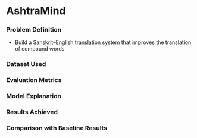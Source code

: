 # AshtraMind

### Problem Definition
- Build a Sanskrit–English translation system that improves the translation of compound words
### Dataset Used 
### Evaluation Metrics
### Model Explanation
### Results Achieved
### Comparison with Baseline Results